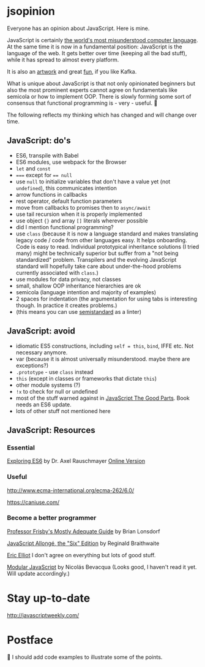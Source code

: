 # jsopinion

Everyone has an opinion about JavaScript. Here is mine.

JavaScript is certainly [the world's most misunderstood computer language](http://www.crockford.com/javascript/javascript.html). At the same time it is now in a fundamental position: JavaScript is the language of the web. It gets better over time (keeping all the bad stuff), while it has spread to almost every platform.

It is also an [artwork](http://aem1k.com/) and great [fun](https://www.destroyallsoftware.com/talks/wat), if you like Kafka.

What is unique about JavaScript is that not only opinionated beginners but also the most prominent experts cannot agree on fundamentals like semicola or how to implement OOP. There is slowly forming some sort of consensus that functional programming is - very - useful. 👏

The following reflects my thinking which has changed and will change over time.

## JavaScript: do's

* ES6, transpile with Babel
* ES6 modules, use webpack for the Browser   
* `let` and `const`
* `===` except for `== null`
* use `null` to initialize variables that don't have a value yet (not `undefined`), this communicates intention
* arrow functions in callbacks   
* rest operator, default function parameters   
* move from callbacks to promises then to `async/await`
* use tail recursion when it is properly implemented
* use object `{}` and array `[]` literals wherever possible
* did I mention functional programming?      
* use `class` (because it is now a language standard and makes translating legacy code / code from other languages easy. It helps onboarding. Code is easy to read. Individual prototypical inheritance solutions (I tried many) might be technically superior but suffer from a "not being standardized" problem. Transpilers and the evolving JavaScript standard will hopefully  take care about under-the-hood problems currently associated with `class`.)
* use modules for data privacy, not classes
* small, shallow OOP inheritance hierarchies are ok
* semicola (language intention and majority of examples)
* 2 spaces for indentation (the argumentation for using tabs is interesting though. In practice it creates problems.)
* (this means you can use [semistandard](https://github.com/Flet/semistandard) as a linter)

## JavaScript: avoid

* idiomatic ES5 constructions, including  `self = this`, `bind`, IFFE etc. Not necessary anymore.   
* var (because it is almost universally misunderstood. maybe there are exceptions?)   
* `.prototype` - use `class` instead   
* `this` (except in classes or frameworks that dictate `this`)   
* other module systems (?)   
* `!x` to check for null or undefined
* most of the stuff warned against in [JavaScript The Good Parts](http://shop.oreilly.com/product/9780596517748.do). Book needs an ES6 update.     
* lots of other stuff not mentioned here

## JavaScript: Resources

### Essential

[Exploring ES6](https://leanpub.com/exploring-es6/) by Dr. Axel Rauschmayer
[Online Version](http://exploringjs.com/es6/index.html)

### Useful

http://www.ecma-international.org/ecma-262/6.0/

https://caniuse.com/

### Become a better programmer

[Professor Frisby's Mostly Adequate Guide](https://github.com/MostlyAdequate/mostly-adequate-guide) by Brian Lonsdorf

[JavaScript Allongé, the "Six" Edition](https://leanpub.com/javascriptallongesix/read) by Reginald Braithwaite

[Eric Elliot](https://ericelliottjs.com/) I don't agree on everything but lots of good stuff.

[Modular JavaScript](https://mjavascript.com/) by Nicolás Bevacqua
(Looks good, I haven't read it yet. Will update accordingly.)

# Stay up-to-date

http://javascriptweekly.com/

# Postface

🤔 I should add code examples to illustrate some of the points.
